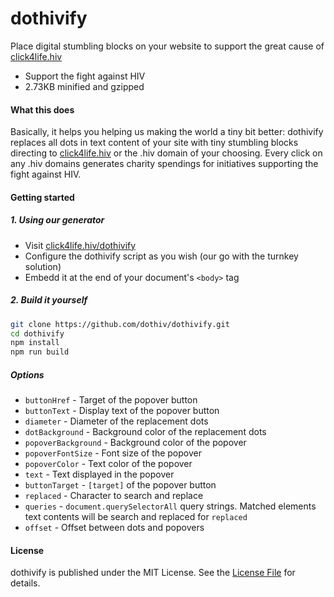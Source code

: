 dothivify
=========

Place digital stumbling blocks on your website to support the great cause of [click4life.hiv](https://click4life.hiv/de)

* Support the fight against HIV
* 2.73KB minified and gzipped

#### What this does
Basically, it helps you helping us making the world a tiny bit better: dothivify replaces all dots in text content of your site with tiny stumbling blocks directing to [click4life.hiv](https://click4life.hiv/de) or the .hiv domain of your choosing. Every click on any .hiv domains generates charity spendings for initiatives supporting the fight against HIV.

#### Getting started

##### 1. Using our generator
* Visit [click4life.hiv/dothivify](https://click4life.hiv/dothivify/)
* Configure the dothivify script as you wish (our go with the turnkey solution)
* Embedd it at the end of your document's `<body>` tag

##### 2. Build it yourself
```bash
git clone https://github.com/dothiv/dothivify.git
cd dothivify
npm install
npm run build
```

##### Options
* `buttonHref` - Target of the popover button
* `buttonText` - Display text of the popover button
* `diameter` - Diameter of the replacement dots
* `dotBackground` - Background color of the replacement dots
* `popoverBackground` - Background color of the popover
* `popoverFontSize` - Font size of the popover
* `popoverColor` - Text color of the popover
* `text` - Text displayed in the popover
* `buttonTarget` - `[target]` of the popover button
* `replaced` - Character to search and replace
* `queries` - `document.querySelectorAll` query strings. Matched elements text contents will be search and replaced for `replaced`
* `offset` - Offset between dots and popovers

#### License
dothivify is published under the MIT License. See the [License File](https://github.com/dothiv/dothivify/blob/master/LICENSE) for details.
